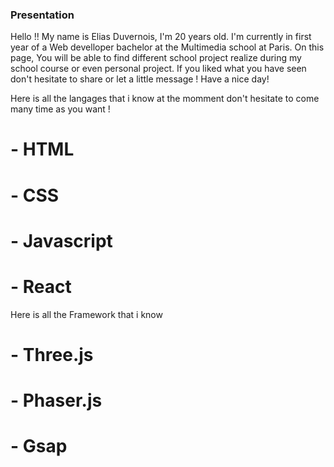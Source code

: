<h3> Presentation </h3>

<p> Hello !! My name is Elias Duvernois, I'm 20 years old. I'm currently in first year of a Web develloper bachelor at the Multimedia school at Paris.
On this page, You will be able to find different school project realize during my school course or even personal project.
If you liked what you have seen don't hesitate to share or let a little message ! Have a nice day!</p>

<p> Here is all the langages that i know at the momment don't hesitate to come many time as you want !</p>

<h1>- HTML</h1>
<h1>- CSS</h1>
<h1>- Javascript</h1>
<h1>- React</h1>

<p> Here is all the Framework that i know </p>

<h1>- Three.js</h1>
<h1>- Phaser.js</h1>
<h1>- Gsap</h1>

